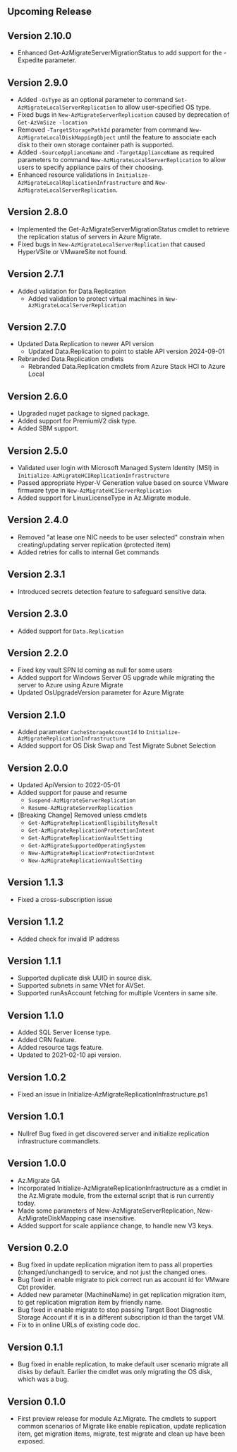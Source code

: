 <!--
    Please leave this section at the top of the change log.

    Changes for the upcoming release should go under the section titled "Upcoming Release", and should adhere to the following format:

    ## Upcoming Release
    * Overview of change #1
        - Additional information about change #1
    * Overview of change #2
        - Additional information about change #2
        - Additional information about change #2	
    * Overview of change #3	
    * Overview of change #4	
        - Additional information about change #4

    ## YYYY.MM.DD - Version X.Y.Z (Previous Release)
    * Overview of change #1
        - Additional information about change #1
-->
## Upcoming Release

## Version 2.10.0
* Enhanced Get-AzMigrateServerMigrationStatus to add support for the -Expedite parameter.

## Version 2.9.0
* Added `-OsType` as an optional parameter to command `Set-AzMigrateLocalServerReplication` to allow user-specified OS type.
* Fixed bugs in `New-AzMigrateServerReplication` caused by deprecation of `Get-AzVmSize -location`
* Removed `-TargetStoragePathId` parameter from command `New-AzMigrateLocalDiskMappingObject` until the feature to associate each disk to their own storage container path is supported.
* Added `-SourceApplianceName` and `-TargetApplianceName` as required parameters to command `New-AzMigrateLocalServerReplication` to allow users to specify appliance pairs of their choosing.
* Enhanced resource validations in `Initialize-AzMigrateLocalReplicationInfrastructure` and `New-AzMigrateLocalServerReplication`.

## Version 2.8.0
* Implemented the Get-AzMigrateServerMigrationStatus cmdlet to retrieve the replication status of servers in Azure Migrate.
* Fixed bugs in `New-AzMigrateLocalServerReplication` that caused HyperVSite or VMwareSite not found.

## Version 2.7.1

* Added validation for Data.Replication
  - Added validation to protect virtual machines in `New-AzMigrateLocalServerReplication`

## Version 2.7.0
* Updated Data.Replication to newer API version
  - Updated Data.Replication to point to stable API version 2024-09-01
* Rebranded Data.Replication cmdlets
  - Rebranded Data.Replication cmdlets from Azure Stack HCI to Azure Local

## Version 2.6.0
* Upgraded nuget package to signed package.
* Added support for PremiumV2 disk type.
* Added SBM support.

## Version 2.5.0
* Validated user login with Microsoft Managed System Identity (MSI) in `Initialize-AzMigrateHCIReplicationInfrastructure`
* Passed appropriate Hyper-V Generation value based on source VMware firmware type in `New-AzMigrateHCIServerReplication`
* Added support for LinuxLicenseType in Az.Migrate module.

## Version 2.4.0
* Removed "at lease one NIC needs to be user selected" constrain when creating/updating server replication (protected item)
* Added retries for calls to internal Get commands

## Version 2.3.1
* Introduced secrets detection feature to safeguard sensitive data.

## Version 2.3.0
* Added support for `Data.Replication`

## Version 2.2.0
* Fixed key vault SPN Id coming as null for some users
* Added support for Windows Server OS upgrade while migrating the server to Azure using Azure Migrate
* Updated OsUpgradeVersion parameter for Azure Migrate

## Version 2.1.0
* Added parameter `CacheStorageAccountId` to `Initialize-AzMigrateReplicationInfrastructure`
* Added support for OS Disk Swap and Test Migrate Subnet Selection

## Version 2.0.0
* Updated ApiVersion to 2022-05-01
* Added support for pause and resume
  * `Suspend-AzMigrateServerReplication`
  * `Resume-AzMigrateServerReplication`
* [Breaking Change] Removed unless cmdlets
  * `Get-AzMigrateReplicationEligibilityResult`
  * `Get-AzMigrateReplicationProtectionIntent`
  * `Get-AzMigrateReplicationVaultSetting`
  * `Get-AzMigrateSupportedOperatingSystem`
  * `New-AzMigrateReplicationProtectionIntent`
  * `New-AzMigrateReplicationVaultSetting`
## Version 1.1.3
* Fixed a cross-subscription issue

## Version 1.1.2
* Added check for invalid IP address

## Version 1.1.1
* Supported duplicate disk UUID in source disk.
* Supported subnets in same VNet for AVSet.
* Supported runAsAccount fetching for multiple Vcenters in same site.

## Version 1.1.0
* Added SQL Server license type.
* Added CRN feature.
* Added resource tags feature.
* Updated to 2021-02-10 api version.

## Version 1.0.2
* Fixed an issue in Initialize-AzMigrateReplicationInfrastructure.ps1

## Version 1.0.1
* Nullref Bug fixed in get discovered server and initialize replication infrastructure commandlets.

## Version 1.0.0
* Az.Migrate GA
* Incorporated Initialize-AzMigrateReplicationInfrastructure as a cmdlet in the Az.Migrate module, from the external script that is run currently today.
* Made some parameters of New-AzMigrateServerReplication, New-AzMigrateDiskMapping case insensitive.
* Added support for scale appliance change, to handle new V3 keys.

## Version 0.2.0
* Bug fixed in update replication migration item to pass all properties (changed/unchanged) to service, and not just the changed ones.
* Bug fixed in enable migrate to pick correct run as account id for VMware Cbt provider.
* Added new parameter (MachineName) in get replication migration item, to get replication migration item by friendly name.
* Bug fixed in enable migrate to stop passing Target Boot Diagnostic Storage Account if it is in a different subscription id than the target VM.
* Fix to in online URLs of existing code doc.

## Version 0.1.1
* Bug fixed in enable replication, to make default user scenario migrate all disks by default. Earlier the cmdlet was only migrating the OS disk, which was a bug.

## Version 0.1.0
* First preview release for module Az.Migrate. The cmdlets to support common scenarios of Migrate like enable replication, update replication item, get migration items, migrate, test migrate and clean up have been exposed.
